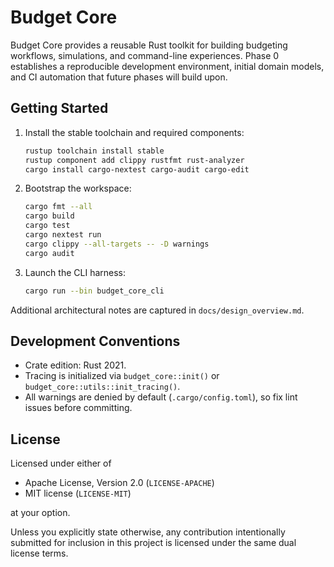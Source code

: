 # Budget Core

Budget Core provides a reusable Rust toolkit for building budgeting workflows, simulations, and command-line experiences. Phase 0 establishes a reproducible development environment, initial domain models, and CI automation that future phases will build upon.

## Getting Started

1. Install the stable toolchain and required components:

   ```sh
   rustup toolchain install stable
   rustup component add clippy rustfmt rust-analyzer
   cargo install cargo-nextest cargo-audit cargo-edit
   ```

2. Bootstrap the workspace:

   ```sh
   cargo fmt --all
   cargo build
   cargo test
   cargo nextest run
   cargo clippy --all-targets -- -D warnings
   cargo audit
   ```

3. Launch the CLI harness:

   ```sh
   cargo run --bin budget_core_cli
   ```

Additional architectural notes are captured in `docs/design_overview.md`.

## Development Conventions

- Crate edition: Rust 2021.
- Tracing is initialized via `budget_core::init()` or `budget_core::utils::init_tracing()`.
- All warnings are denied by default (`.cargo/config.toml`), so fix lint issues before committing.

## License

Licensed under either of

- Apache License, Version 2.0 (`LICENSE-APACHE`)
- MIT license (`LICENSE-MIT`)

at your option.

Unless you explicitly state otherwise, any contribution intentionally submitted for inclusion in this project is licensed under the same dual license terms.
